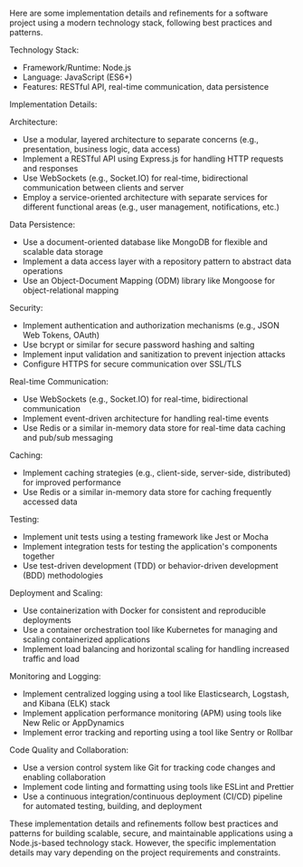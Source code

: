 Here are some implementation details and refinements for a software project using a modern technology stack, following best practices and patterns.

Technology Stack:
- Framework/Runtime: Node.js
- Language: JavaScript (ES6+)
- Features: RESTful API, real-time communication, data persistence

Implementation Details:

Architecture:
- Use a modular, layered architecture to separate concerns (e.g., presentation, business logic, data access)
- Implement a RESTful API using Express.js for handling HTTP requests and responses
- Use WebSockets (e.g., Socket.IO) for real-time, bidirectional communication between clients and server
- Employ a service-oriented architecture with separate services for different functional areas (e.g., user management, notifications, etc.)

Data Persistence:
- Use a document-oriented database like MongoDB for flexible and scalable data storage
- Implement a data access layer with a repository pattern to abstract data operations
- Use an Object-Document Mapping (ODM) library like Mongoose for object-relational mapping

Security:
- Implement authentication and authorization mechanisms (e.g., JSON Web Tokens, OAuth)
- Use bcrypt or similar for secure password hashing and salting
- Implement input validation and sanitization to prevent injection attacks
- Configure HTTPS for secure communication over SSL/TLS

Real-time Communication:
- Use WebSockets (e.g., Socket.IO) for real-time, bidirectional communication
- Implement event-driven architecture for handling real-time events
- Use Redis or a similar in-memory data store for real-time data caching and pub/sub messaging

Caching:
- Implement caching strategies (e.g., client-side, server-side, distributed) for improved performance
- Use Redis or a similar in-memory data store for caching frequently accessed data

Testing:
- Implement unit tests using a testing framework like Jest or Mocha
- Implement integration tests for testing the application's components together
- Use test-driven development (TDD) or behavior-driven development (BDD) methodologies

Deployment and Scaling:
- Use containerization with Docker for consistent and reproducible deployments
- Use a container orchestration tool like Kubernetes for managing and scaling containerized applications
- Implement load balancing and horizontal scaling for handling increased traffic and load

Monitoring and Logging:
- Implement centralized logging using a tool like Elasticsearch, Logstash, and Kibana (ELK) stack
- Implement application performance monitoring (APM) using tools like New Relic or AppDynamics
- Implement error tracking and reporting using a tool like Sentry or Rollbar

Code Quality and Collaboration:
- Use a version control system like Git for tracking code changes and enabling collaboration
- Implement code linting and formatting using tools like ESLint and Prettier
- Use a continuous integration/continuous deployment (CI/CD) pipeline for automated testing, building, and deployment

These implementation details and refinements follow best practices and patterns for building scalable, secure, and maintainable applications using a Node.js-based technology stack. However, the specific implementation details may vary depending on the project requirements and constraints.